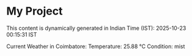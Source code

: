 # My Project

This content is dynamically generated in Indian Time (IST): 2025-10-23 00:15:31 IST


Current Weather in Coimbatore:
Temperature: 25.88 °C
Condition: mist
